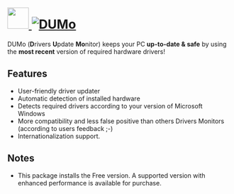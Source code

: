 # [<img src="https://cdn.jsdelivr.net/gh/AdmiringWorm/chocolatey-packages@57838e0bcea6650944b51eda610c53b542d54d92/icons/dumo.png" height="48" width="48" /> ![DUMo](https://img.shields.io/chocolatey/v/dumo.svg?label=DUMo&style=for-the-badge)](https://chocolatey.org/packages/dumo)

DUMo (**D**rivers **U**pdate **Mo**nitor) keeps your PC **up-to-date & safe** by using the **most recent** version of required hardware drivers!

## Features

- User-friendly driver updater
- Automatic detection of installed hardware
- Detects required drivers according to your version of Microsoft Windows
- More compatibility and less false positive than others Drivers Monitors (according to users feedback ;-)
- Internationalization support.

## Notes

- This package installs the Free version.  A supported version with enhanced performance is available for purchase.
